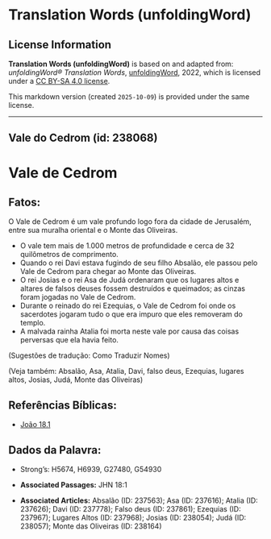 # Translation Words (unfoldingWord)

## License Information

**Translation Words (unfoldingWord)** is based on and adapted from: _unfoldingWord® Translation Words_, [unfoldingWord](https://unfoldingword.org/utw), 2022, which is licensed under a [CC BY-SA 4.0 license](https://creativecommons.org/licenses/by-sa/4.0/legalcode.en).

This markdown version (created `2025-10-09`) is provided under the same license.



--------------------------------

## Vale do Cedrom (id: 238068)

Vale de Cedrom
==============

Fatos:
------

O Vale de Cedrom é um vale profundo logo fora da cidade de Jerusalém, entre sua muralha oriental e o Monte das Oliveiras.

* O vale tem mais de 1\.000 metros de profundidade e cerca de 32 quilômetros de comprimento.
* Quando o rei Davi estava fugindo de seu filho Absalão, ele passou pelo Vale de Cedrom para chegar ao Monte das Oliveiras.
* O rei Josias e o rei Asa de Judá ordenaram que os lugares altos e altares de falsos deuses fossem destruídos e queimados; as cinzas foram jogadas no Vale de Cedrom.
* Durante o reinado do rei Ezequias, o Vale de Cedrom foi onde os sacerdotes jogaram tudo o que era impuro que eles removeram do templo.
* A malvada rainha Atalia foi morta neste vale por causa das coisas perversas que ela havia feito.

(Sugestões de tradução: Como Traduzir Nomes)

(Veja também: Absalão, Asa, Atalia, Davi, falso deus, Ezequias, lugares altos, Josias, Judá, Monte das Oliveiras)

Referências Bíblicas:
---------------------

* [João 18\.1](https://ref.ly/John18:1)

Dados da Palavra:
-----------------

* Strong’s: H5674, H6939, G27480, G54930

* **Associated Passages:** JHN 18:1
* **Associated Articles:** Absalão (ID: 237563); Asa (ID: 237616); Atalia (ID: 237626); Davi (ID: 237778); Falso deus (ID: 237861); Ezequias (ID: 237967); Lugares Altos (ID: 237968); Josias (ID: 238054); Judá (ID: 238057); Monte das Oliveiras (ID: 238164)

